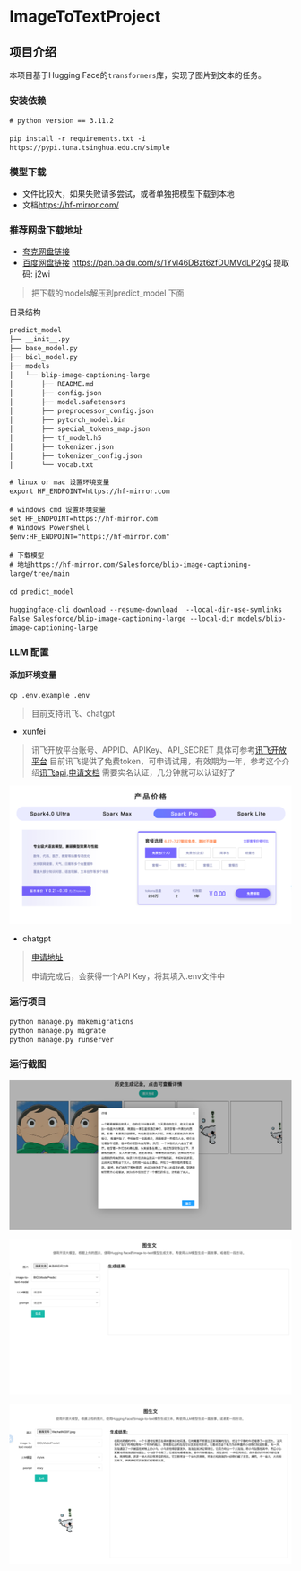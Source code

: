 # ImageToTextProject

## 项目介绍

本项目基于Hugging Face的`transformers`库，实现了图片到文本的任务。

### 安装依赖

```shell
# python version == 3.11.2

pip install -r requirements.txt -i https://pypi.tuna.tsinghua.edu.cn/simple
```

### 模型下载

- 文件比较大，如果失败请多尝试，或者单独把模型下载到本地
- 文档<https://hf-mirror.com/>


### 推荐网盘下载地址

- [夸克网盘链接](https://pan.quark.cn/s/849887c2d560)
- [百度网盘链接](https://pan.baidu.com/s/1Yvl46DBzt6zfDUMVdLP2gQ) https://pan.baidu.com/s/1Yvl46DBzt6zfDUMVdLP2gQ 提取码: j2wi

> 把下载的models解压到predict_model 下面

目录结构
```
predict_model
├── __init__.py
├── base_model.py
├── bicl_model.py
├── models
│   └── blip-image-captioning-large
│       ├── README.md
│       ├── config.json
│       ├── model.safetensors
│       ├── preprocessor_config.json
│       ├── pytorch_model.bin
│       ├── special_tokens_map.json
│       ├── tf_model.h5
│       ├── tokenizer.json
│       ├── tokenizer_config.json
│       └── vocab.txt
```

```shell
# linux or mac 设置环境变量
export HF_ENDPOINT=https://hf-mirror.com

# windows cmd 设置环境变量
set HF_ENDPOINT=https://hf-mirror.com
# Windows Powershell
$env:HF_ENDPOINT="https://hf-mirror.com"

# 下载模型
# 地址https://hf-mirror.com/Salesforce/blip-image-captioning-large/tree/main

cd predict_model

huggingface-cli download --resume-download  --local-dir-use-symlinks False Salesforce/blip-image-captioning-large --local-dir models/blip-image-captioning-large

```

### LLM 配置

#### 添加环境变量

```shell
cp .env.example .env
```

> 目前支持讯飞、chatgpt

- xunfei

> 讯飞开放平台账号、APPID、APIKey、API_SECRET 具体可参考[讯飞开放平台](https://www.xfyun.cn/)
> 目前讯飞提供了免费token，可申请试用，有效期为一年，参考这个介绍[讯飞api](https://xinghuo.xfyun.cn/sparkapi),[申请文档](https://www.xfyun.cn/doc/platform/quickguide.html#%E7%AC%AC%E4%B8%80%E6%AD%A5%EF%BC%9A%E6%B3%A8%E5%86%8C%E6%88%90%E4%B8%BA%E5%BC%80%E5%8F%91%E8%80%85)
> 需要实名认证，几分钟就可以认证好了

![详情](./img/1.png)

- chatgpt

> [申请地址](https://platform.openai.com/docs/overview)
>
> 申请完成后，会获得一个API Key，将其填入.env文件中

### 运行项目

```shell
python manage.py makemigrations
python manage.py migrate
python manage.py runserver
```

### 运行截图

![详情](./img/2.png)

![详情](./img/3.png)

![详情](./img/4.png)
